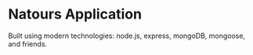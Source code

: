 # Natours Application 

Built using modern technologies: node.js, express, mongoDB, mongoose, and friends.